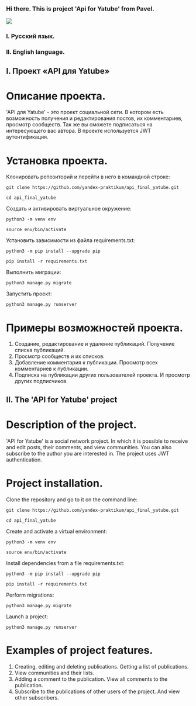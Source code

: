 ### Hi there. This is project 'Api for Yatube' from Pavel.
<img src="{https://github-readme-streak-stats.herokuapp.com/?user={pgphil86}&theme={dark}}" />



### I. Русский язык.
### II. English language.



## I. Проект «API для Yatube»

# Описание проекта.
'API для Yatube' - это проект социальной сети. В котором есть возможность получения и редактирования постов, их комментариев, просмотр сообществ. Так же вы сможете подписаться на интересующего вас автора. В проекте используется JWT аутентификация.

# Установка проекта.
Клонировать репозиторий и перейти в него в командной строке:
```
git clone https://github.com/yandex-praktikum/api_final_yatube.git
```
```
cd api_final_yatube
```

Cоздать и активировать виртуальное окружение:
```
python3 -m venv env
```
```
source env/bin/activate
```

Установить зависимости из файла requirements.txt:
```
python3 -m pip install --upgrade pip
```
```
pip install -r requirements.txt
```

Выполнить миграции:
```
python3 manage.py migrate
```

Запустить проект:
```
python3 manage.py runserver
```

# Примеры возможностей проекта.
1. Создание, редактирование и удаление публикаций. Получение списка публикаций.
1. Просмотр сообществ и их списков.
1. Добавление комментария к публикации. Просмотр всех комментариев к публикации.
1. Подписка на публикации других пользователей проекта. И просмотр других подписчиков.



## II. The 'API for Yatube' project

# Description of the project.
'API for Yatube' is a social network project. In which it is possible to receive and edit posts, their comments, and view communities. You can also subscribe to the author you are interested in. The project uses JWT authentication.

# Project installation.
Clone the repository and go to it on the command line:
```
git clone https://github.com/yandex-praktikum/api_final_yatube.git
```
```
cd api_final_yatube
```

Create and activate a virtual environment:
```
python3 -m venv env
```
```
source env/bin/activate
```

Install dependencies from a file requirements.txt:
```
python3 -m pip install --upgrade pip
```
```
pip install -r requirements.txt
```

Perform migrations:
```
python3 manage.py migrate
```

Launch a project:
```
python3 manage.py runserver
```

# Examples of project features.
1. Creating, editing and deleting publications. Getting a list of publications.
1. View communities and their lists.
1. Adding a comment to the publication. View all comments to the publication.
1. Subscribe to the publications of other users of the project. And view other subscribers.
